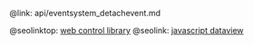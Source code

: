 @link: api/eventsystem_detachevent.md

@seolinktop: [web control library](https://webix.com)
@seolink: [javascript dataview](https://webix.com/widget/dataview/)